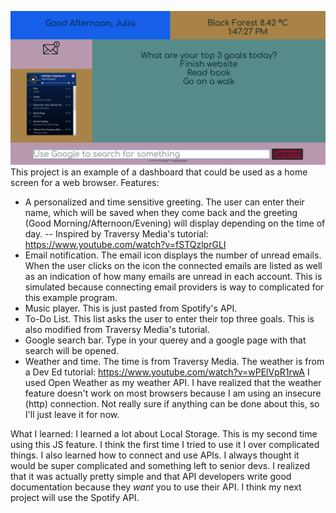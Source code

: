 ![image](frontCover.png)
This project is an example of a dashboard that could be used as a home screen for a web browser.
Features:

- A personalized and time sensitive greeting. The user can enter their name, which will be saved when they come back and the greeting (Good Morning/Afternoon/Evening) will display depending on the time of day.
  -- Inspired by Traversy Media's tutorial: https://www.youtube.com/watch?v=fSTQzlprGLI
- Email notification. The email icon displays the number of unread emails. When the user clicks on the icon the connected emails are listed as well as an indication of how many emails are unread in each account. This is simulated because connecting email providers is way to complicated for this example program.
- Music player. This is just pasted from Spotify's API.
- To-Do List. This list asks the user to enter their top three goals. This is also modified from Traversy Media's tutorial.
- Google search bar. Type in your querey and a google page with that search will be opened.
- Weather and time. The time is from Traversy Media. The weather is from a Dev Ed tutorial: https://www.youtube.com/watch?v=wPElVpR1rwA I used Open Weather as my weather API. I have realized that the weather feature doesn't work on most browsers because I am using an insecure (http) connection. Not really sure if anything can be done about this, so I'll just leave it for now.

What I learned:
I learned a lot about Local Storage. This is my second time using this JS feature. I think the first time I tried to use it I over complicated things.
I also learned how to connect and use APIs. I always thought it would be super complicated and something left to senior devs. I realized that it was actually pretty simple and that API developers write good documentation because they _want_ you to use their API. I think my next project will use the Spotify API.
